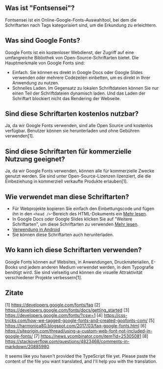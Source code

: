 ## Was ist "Fontsensei"?
Fontsensei ist ein Online-Google-Fonts-Auswahltool, bei dem die Schriftarten nach Tags kategorisiert sind, um die Erkundung zu erleichtern.

## Was sind Google Fonts?
Google Fonts ist ein kostenloser Webdienst, der Zugriff auf eine umfangreiche Bibliothek von Open-Source-Schriftarten bietet. Die Hauptmerkmale von Google Fonts sind:
- Einfach. Sie können es direkt in Google Docs oder Google Slides verwenden oder mehrere Codezeilen einbetten, um es direkt in Ihrer Anwendung zu nutzen.
- Schnelles Laden. Im Gegensatz zu lokalen Schriftdateien können Sie nur einen Teil der Schriftdateien dynamisch laden. Und das Laden der Schriftart blockiert nicht das Rendering der Webseite.

## Sind diese Schriftarten kostenlos nutzbar?
Ja, da wir Google Fonts verwenden, sind alle Open Source und kostenlos verfügbar. Benutzer können sie herunterladen und ohne Gebühren verwenden[1].

## Sind diese Schriftarten für kommerzielle Nutzung geeignet?
Ja, da wir Google Fonts verwenden, können alle für kommerzielle Zwecke genutzt werden. Sie sind unter Open-Source-Lizenzen lizenziert, die die Einbeziehung in kommerziell verkaufte Produkte erlauben[1].

## Wie verwendet man diese Schriftarten?
- Für Webprojekte kopieren Sie einfach den Einbettungscode und fügen ihn in den `<head />`-Bereich des HTML-Dokuments ein [Mehr lesen](https://developers.google.com/fonts/docs/getting_started).
- In Google Docs oder Google Slides klicken Sie auf "Weitere Schriftarten", um diese Schriftarten zu verwenden [Mehr lesen](https://fonts.google.com/knowledge/choosing_type/adding_fonts_to_google_docs).
- [Verwendung in Android](https://developers.google.com/fonts/docs/android)
- Sie können diese Schriftarten auch herunterladen.

## Wo kann ich diese Schriftarten verwenden?
Google Fonts können auf Websites, in Anwendungen, Druckmaterialien, E-Books und jedem anderen Medium verwendet werden, in dem Typografie benötigt wird. Sie sind vielseitig und können die visuelle Attraktivität verschiedener Projekte verbessern[1].

## Zitate
[1] https://developers.google.com/fonts/faq
[2] https://developers.google.com/fonts/docs/getting_started
[3] https://developers.google.com/fonts/?csw=1
[4] https://css-tricks.com/how-we-tagged-google-fonts-and-created-goofonts-com/
[5] https://harmonica80.blogspot.com/2017/03/faq-google-fonts.html
[6] https://siteorigin.com/thread/using-a-custom-web-font-not-included-in-google-fonts/
[7] https://news.ycombinator.com/item?id=25305081
[8] https://stackoverflow.com/questions/4823468/comments-in-markdown/20885980

It seems like you haven't provided the TypeScript file yet. Please paste the content of the file you want translated, and I'll help you with the translation.
